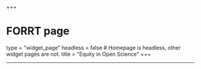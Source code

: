 +++
# FORRT page
type = "widget_page"
headless = false  # Homepage is headless, other widget pages are not.
title = "Equity in Open Science"
+++

****

